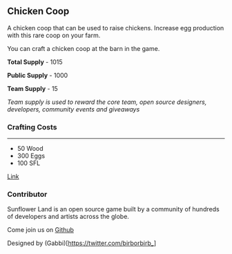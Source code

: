## Chicken Coop

A chicken coop that can be used to raise chickens. Increase egg production with this rare coop on your farm.

You can craft a chicken coop at the barn in the game.

**Total Supply** - 1015

**Public Supply** - 1000

**Team Supply** - 15

_Team supply is used to reward the core team, open source designers, developers, community events and giveaways_

### Crafting Costs

---

- 50 Wood
- 300 Eggs
- 100 SFL

[Link](https://docs.sunflower-land.com/crafting-guide)

### Contributor

Sunflower Land is an open source game built by a community of hundreds of developers and artists across the globe.

Come join us on [Github](https://github.com/sunflower-land/sunflower-land)

Designed by (Gabbi)[https://twitter.com/birborbirb_]
